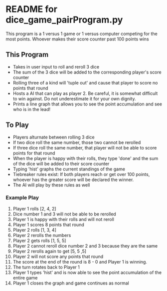 
# README for dice_game_pairProgram.py

This program is a 1 versus 1 game or 1 versus computer competing for the most points. Whoever makes their score counter past 100 points wins

## This Program
- Takes in user input to roll and reroll 3 dice
- The sum of the 3 dice will be added to the corresponding player's score counter
- Rolling three of a kind will 'tuple out' and cause that player to score no points that round
- Hosts a AI that can play as player 2. Be careful, it is somewhat difficult to win against. Do not underestimate it for your own dignity.
- Prints a line graph that allows you to see the point accumulation and see who is in the lead!

## To Play
- Players alturnate between rolling 3 dice
- If two dice roll the same number, those two cannot be rerolled
- If three dice roll the same number, that player will not be able to score points for that round
- When the player is happy with their rolls, they type 'done' and the sum of the dice will be added to their score counter
- Typing 'hist' graphs the current standings of the game
- Tiebreaker rules exist: If both players reach or get over 100 points, whoever has the greater score will be declared the winner.
- The AI will play by these rules as well

### Example Play
1) Player 1 rolls [2, 4, 2]
2) Dice number 1 and 3 will not be able to be rerolled
3) Player 1 is happy with their rolls and will not reroll
4) Player 1 scores 8 points that round
5) Player 2 rolls [1, 3, 4]
6) Player 2 rerolls the numbers
7) Player 2 gets rolls [1, 5, 5]
8) Player 2 cannot reroll dice number 2 and 3 because they are the same
9) Player 2 rerolls again to get [5, 5 ,5]
10) Player 2 will not score any points that round
11) The score at the end of the round is 8 - 0 and Player 1 is winning.
12) The turn rotates back to Player 1
13) Player 1 types 'hist' and is now able to see the point accumulation of the entire game
14) Player 1 closes the graph and game continues as normal

